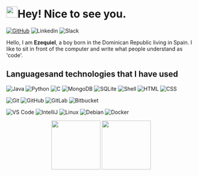 <h1><img src="https://emojis.slackmojis.com/emojis/images/1600706728/10521/meow_code.gif?1600706728" width="30"/><b>Hey! Nice to see you.</b></h1>

[![GitHub](https://img.shields.io/badge/Github-100000?style=for-the-badge&logo=github&logoColor=white)](https://github.com/dezequiel)
![Linkedin](https://img.shields.io/badge/Linkedin-0077B5?style=for-the-badge&logo=linkedin&logoColor=white)
![Slack](https://img.shields.io/badge/-Slack-E01563?style=for-the-badge&logo=Slack&logoColor=white)



Hello, I am **Ezequiel**, a boy born in the Dominican Republic living in Spain. I like to sit in front of the computer and write what people understand as 'code'.


## **Languages ​​and technologies that I have used**


![Java](https://img.shields.io/badge/Java-orange?style=flat-square&logo=java)
![Python](https://img.shields.io/badge/-Python-3776AB?style=flat-square&logo=Python&logoColor=white)
![C](https://img.shields.io/badge/-%20Language-%2300599C.svg?style=flat-square&logo=c&logoColor=white)
![MongoDB](https://img.shields.io/badge/-MongoDB-13aa52?style=flat-square&logo=mongodb&logoColor=white)
![SQLite](https://img.shields.io/badge/SQLite-%2307405e.svg?style=flat-square&logo=SQLite&logoColor=white)
![Shell](https://img.shields.io/badge/-Shell-181717?style=flat-square&logo=PowerShell&logoColor=white)
![HTML](https://img.shields.io/badge/-HTML5-E34F26?style=flat-square&logo=HTML5&logoColor=white)
![CSS](https://img.shields.io/badge/-CSS3-1572B6?style=flat-square&logo=CSS3&logoColor=white)


![Git](https://img.shields.io/badge/-Git-F44D27?style=flat-square&logo=Git&logoColor=white)
![GitHub](https://img.shields.io/badge/-Github-181717?style=flat-square&logo=github)
![GitLab](https://img.shields.io/badge/GitLab-%23181717.svg?style=flat-square&logo=gitlab&logoColor=white)
![Bitbucket](https://img.shields.io/badge/BitBucket-%230047B3.svg?style=flat-square&logo=BitBucket&logoColor=white)

![VS Code](https://img.shields.io/badge/-VS%20Code-007ACC?style=flat-square&logo=visual-studio-code)
![IntelliJ](https://img.shields.io/badge/-IntelliJ%20IDEA-black?style=flat-square&logo=jetbrains)
![Linux](https://img.shields.io/badge/Linux-FCC624?style=flat-square&logo=linux&logoColor=black)
![Debian](https://img.shields.io/badge/-Debian-A80030?style=flat-square&logo=Debian&logoColor=white)
![Docker](https://img.shields.io/badge/-Docker-46a2f1?style=flat-square&logo=docker&logoColor=white)

<p align="center">
<img height="130em" src="https://github-readme-stats.vercel.app/api/top-langs/?username=dezequiel&theme=shades-of-purple&langs_count=2">
 <img height="130em" src="https://github-readme-stats.vercel.app/api?username=dezequiel&theme=shades-of-purple&show_icons=true&count_private=true&hide=prs,issues">

</p>

